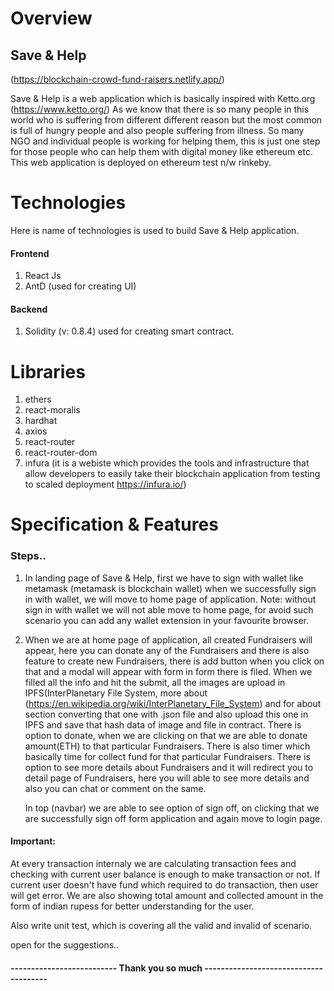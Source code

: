 
# Overview

## Save & Help
(https://blockchain-crowd-fund-raisers.netlify.app/)

Save & Help is a web application which is basically inspired with Ketto.org (https://www.ketto.org/)
As we know that there is so many people in this world who is suffering from different different
reason but the most common is full of hungry people and also people suffering from illness. So many NGO and individual people 
is working for helping them, this is just one step for those people who can help them 
with digital money like ethereum etc. This web application is deployed on ethereum test n/w
rinkeby.

# Technologies
Here is name of technologies is used to build Save & Help application.

#### Frontend
1. React Js
2. AntD (used for creating UI)

#### Backend
1. Solidity (v: 0.8.4) used for creating smart contract.

# Libraries
1. ethers
2. react-moralis
3. hardhat
4. axios
5. react-router
6. react-router-dom
7. infura (it is a webiste which provides the tools and infrastructure that allow developers to easily take their blockchain application from testing to scaled deployment  https://infura.io/)

# Specification & Features

### Steps..

1. In landing page of Save & Help, first we have to sign with wallet like metamask (metamask is blockchain wallet)
   when we successfully sign in with wallet, we will move to home page of application.
   Note: without sign in with wallet we will not able move to home page, for avoid such scenario
   you can add any wallet extension in your favourite browser.

2. When we are at home page of application, all created Fundraisers will appear, here you can donate any of the Fundraisers and there is also feature to create new Fundraisers, there is add button when you click on that and a modal will appear with form
   in form there is filed. When we filled all the info and hit the submit, all the images are upload in IPFS(InterPlanetary File System, more about (https://en.wikipedia.org/wiki/InterPlanetary_File_System) and for about section converting that one with .json file and also upload this one in IPFS and save that hash data of image and file in contract.
   There is option to donate, when we are clicking on that we are able to donate amount(ETH) to that particular Fundraisers. There is also timer which basically time for collect fund for that particular Fundraisers.
   There is option to see more details about Fundraisers and it will redirect you to detail page of Fundraisers, here you will able to see more details and also you can chat or comment on the same.

   In top (navbar) we are able to see option of sign off, on clicking that we are successfully sign off form application and again move to login page.

#### Important:
 At every transaction internaly we are calculating transaction fees and checking with current user
 balance is enough to make transaction or not. If current user doesn't have fund which required to do transaction, then user will get error.
 We are also showing total amount and collected amount in the form of indian rupess for better understanding for the user.

Also write unit test, which is covering all the valid and invalid of scenario.

open for the suggestions..
#### -------------------------- Thank you so much --------------------------------------







